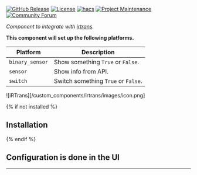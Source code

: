 [![GitHub Release][releases-shield]][releases]
[![License][license-shield]][license]
[![hacs][hacsbadge]][hacs]
[![Project Maintenance][maintenance-shield]][user_profile]
[![Community Forum][forum-shield]][forum]

_Component to integrate with [irtrans][irtrans]._

**This component will set up the following platforms.**

Platform | Description
-- | --
`binary_sensor` | Show something `True` or `False`.
`sensor` | Show info from API.
`switch` | Switch something `True` or `False`.

![iRTrans][/custom_components/irtrans/images/icon.png]

{% if not installed %}
## Installation
{% endif %}


## Configuration is done in the UI

<!---->

***

[irtrans]: https://github.com/custom-components/irtrans
[hacs]: https://hacs.xyz
[hacsbadge]: https://img.shields.io/badge/HACS-Custom-orange.svg?style=for-the-badge
[forum-shield]: https://img.shields.io/badge/community-forum-brightgreen.svg?style=for-the-badge
[forum]: https://community.home-assistant.io/
[license]: https://github.com/custom-components/irtrans/blob/main/LICENSE
[license-shield]: https://img.shields.io/github/license/custom-components/irtrans.svg?style=for-the-badge
[maintenance-shield]: https://img.shields.io/badge/maintainer-%40schwarzenbergf-blue.svg?style=for-the-badge
[releases-shield]: https://img.shields.io/github/release/custom-components/irtrans.svg?style=for-the-badge
[releases]: https://github.com/custom-components/irtrans/releases
[user_profile]: https://github.com/schwarzenbergf
